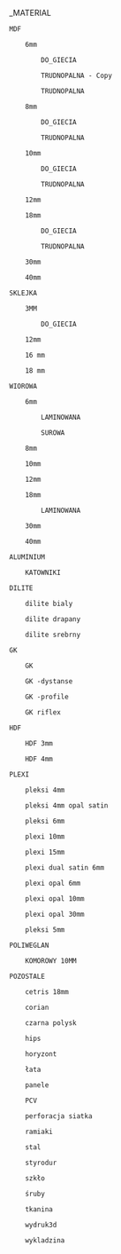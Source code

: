 _MATERIAL

    MDF

        6mm

            DO_GIECIA

            TRUDNOPALNA - Copy

            TRUDNOPALNA

        8mm

            DO_GIECIA

            TRUDNOPALNA

        10mm

            DO_GIECIA

            TRUDNOPALNA

        12mm

        18mm

            DO_GIECIA

            TRUDNOPALNA

        30mm

        40mm

    SKLEJKA

        3MM

            DO_GIECIA

        12mm

        16 mm

        18 mm

    WIOROWA

        6mm

            LAMINOWANA

            SUROWA

        8mm

        10mm

        12mm

        18mm

            LAMINOWANA

        30mm

        40mm

    ALUMINIUM

        KATOWNIKI

    DILITE

        dilite bialy

        dilite drapany

        dilite srebrny

    GK

        GK

        GK -dystanse

        GK -profile

        GK riflex

    HDF

        HDF 3mm

        HDF 4mm

    PLEXI

        pleksi 4mm

        pleksi 4mm opal satin

        pleksi 6mm

        plexi 10mm

        plexi 15mm

        plexi dual satin 6mm

        plexi opal 6mm

        plexi opal 10mm

        plexi opal 30mm

        pleksi 5mm

    POLIWEGLAN

        KOMOROWY 10MM

    POZOSTALE

        cetris 18mm

        corian

        czarna polysk

        hips

        horyzont

        łata

        panele

        PCV

        perforacja siatka

        ramiaki

        stal

        styrodur

        szkło

        śruby

        tkanina

        wydruk3d

        wykladzina

